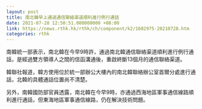 ```yaml
---
layout: post
title: 南北韓早上通過通信聯絡渠道順利進行例行通話
date: 2021-07-28 12:50:51.000000000 +08:00
link: https://news.rthk.hk/rthk/ch/component/k2/1602975-20210728.htm
categories: rthk
---
```


南韓統一部表示，南北韓在今早9時許，通過南北韓通信聯絡渠道順利進行例行通話，是經過雙方領導人之間的信函溝通後，重啟終斷13個月的通信聯絡渠道。

韓聯社報道，韓方使用位於統一部辦公大樓內的南北韓聯絡辦公室首爾分處進行通話，北韓的具體通話位置尚不清楚。

另外，南韓國防部官員透露，南北韓在今早9時，亦通過西海地區軍事通信線路順利進行通話，但東海地區軍事通信線路，仍在解決技術問題。
